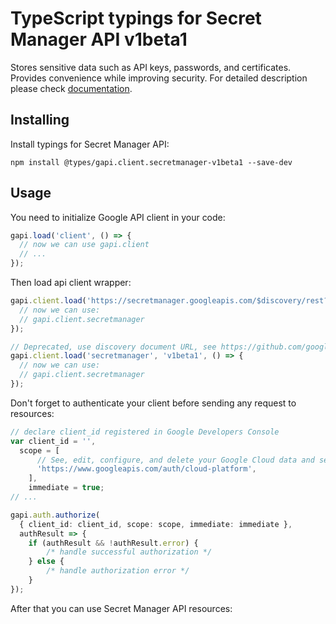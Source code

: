 # TypeScript typings for Secret Manager API v1beta1

Stores sensitive data such as API keys, passwords, and certificates. Provides convenience while improving security. 
For detailed description please check [documentation](https://cloud.google.com/secret-manager/).

## Installing

Install typings for Secret Manager API:

```
npm install @types/gapi.client.secretmanager-v1beta1 --save-dev
```

## Usage

You need to initialize Google API client in your code:

```typescript
gapi.load('client', () => {
  // now we can use gapi.client
  // ...
});
```

Then load api client wrapper:

```typescript
gapi.client.load('https://secretmanager.googleapis.com/$discovery/rest?version=v1beta1', () => {
  // now we can use:
  // gapi.client.secretmanager
});
```

```typescript
// Deprecated, use discovery document URL, see https://github.com/google/google-api-javascript-client/blob/master/docs/reference.md#----gapiclientloadname----version----callback--
gapi.client.load('secretmanager', 'v1beta1', () => {
  // now we can use:
  // gapi.client.secretmanager
});
```

Don't forget to authenticate your client before sending any request to resources:

```typescript
// declare client_id registered in Google Developers Console
var client_id = '',
  scope = [
      // See, edit, configure, and delete your Google Cloud data and see the email address for your Google Account.
      'https://www.googleapis.com/auth/cloud-platform',
    ],
    immediate = true;
// ...

gapi.auth.authorize(
  { client_id: client_id, scope: scope, immediate: immediate },
  authResult => {
    if (authResult && !authResult.error) {
        /* handle successful authorization */
    } else {
        /* handle authorization error */
    }
});
```

After that you can use Secret Manager API resources: <!-- TODO: make this work for multiple namespaces -->

```typescript
```
